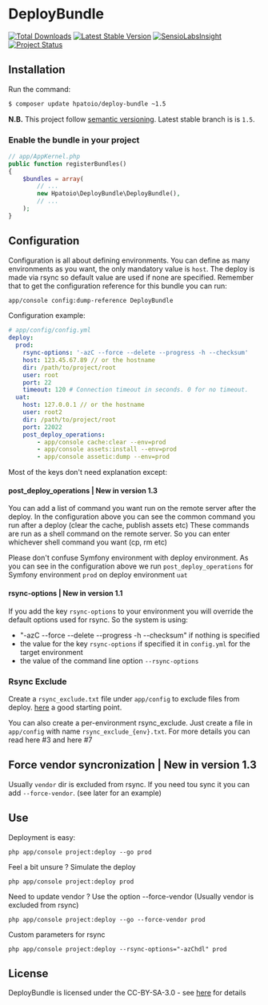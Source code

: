DeployBundle
=================

[![Total Downloads](https://poser.pugx.org/hpatoio/deploy-bundle/downloads.png)](https://packagist.org/packages/hpatoio/deploy-bundle)
[![Latest Stable Version](https://poser.pugx.org/hpatoio/deploy-bundle/v/stable.png)](https://packagist.org/packages/hpatoio/deploy-bundle)
[![SensioLabsInsight](https://insight.sensiolabs.com/projects/b4556cd7-652f-4a58-9126-eb2c1abd6c89/mini.png)](https://insight.sensiolabs.com/projects/b4556cd7-652f-4a58-9126-eb2c1abd6c89)
[![Project Status](http://stillmaintained.com/hpatoio/DeployBundle.png)](http://stillmaintained.com/hpatoio/DeployBundle)

## Installation
Run the command:

```bash
$ composer update hpatoio/deploy-bundle ~1.5
```

**N.B.** This project follow [semantic versioning](http://semver.org/). Latest stable branch is is `1.5`.


### Enable the bundle in your project
```php
// app/AppKernel.php
public function registerBundles()
{
    $bundles = array(
        // ...
        new Hpatoio\DeployBundle\DeployBundle(),
        // ...
    );
}
```
## Configuration
Configuration is all about defining environments. You can define as many environments as you want, the only mandatory value is `host`. The deploy is made via rsync so default value are used if none are specified.
Remember that to get the configuration reference for this bundle you can run:
```bash
app/console config:dump-reference DeployBundle
```

Configuration example:
```yaml
# app/config/config.yml
deploy:
  prod:
    rsync-options: '-azC --force --delete --progress -h --checksum'
    host: 123.45.67.89 // or the hostname
    dir: /path/to/project/root
    user: root
    port: 22
    timeout: 120 # Connection timeout in seconds. 0 for no timeout.
  uat:
    host: 127.0.0.1 // or the hostname
    user: root2
    dir: /path/to/project/root
    port: 22022
    post_deploy_operations: 
        - app/console cache:clear --env=prod
        - app/console assets:install --env=prod
        - app/console assetic:dump --env=prod    
```

Most of the keys don't need explanation except:

#### post_deploy_operations | New in version 1.3
You can add a list of command you want run on the remote server after the deploy. In the configuration above you can see the common command you run after a deploy (clear the cache, publish assets etc)
These commands are run as a shell command on the remote server. So you can enter whichever shell command you want (cp, rm etc)

Please don't confuse Symfony environment with deploy environment. As you can see in the configuration above we run `post_deploy_operations` for Symfony environment `prod` on deploy environment `uat`

#### rsync-options | New in version 1.1
If you add the key `rsync-options` to your environment you will override the default options used for rsync. So the system is using:

* "-azC --force --delete --progress -h --checksum" if nothing is specified
* the value for the key `rsync-options` if specified it in `config.yml` for the target environment
* the value of the command line option `--rsync-options`

### Rsync Exclude
Create a `rsync_exclude.txt` file under `app/config` to exclude files from deploy. [here](http://bit.ly/rsehdbsf2) a good starting point.

You can also create a per-environment rsync_exclude. Just create a file in `app/config` with name `rsync_exclude_{env}.txt`. For more details you can read here #3 and here #7

## Force vendor syncronization | New in version 1.3
Usually `vendor` dir is excluded from rsync. If you need tou sync it you can add `--force-vendor`. (see later for an example)

## Use
Deployment is easy: 
```shell
php app/console project:deploy --go prod
```
Feel a bit unsure ? Simulate the deploy
```shell
php app/console project:deploy prod
```
Need to update vendor ? Use the option --force-vendor (Usually vendor is excluded from rsync)
```shell
php app/console project:deploy --go --force-vendor prod
```
Custom parameters for rsync
```shell
php app/console project:deploy --rsync-options="-azChdl" prod
```
License
-------------
DeployBundle is licensed under the CC-BY-SA-3.0 - see [here](http://www.spdx.org/licenses/CC-BY-SA-3.0) for details
